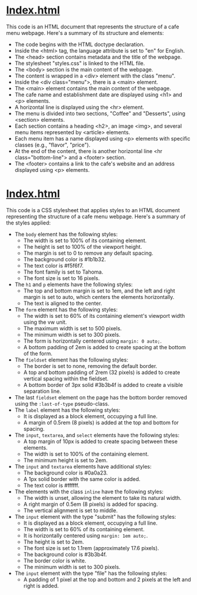 <h1 style="text-decoration: underline;">Index.html</h1>

This code is an HTML document that represents the structure of a cafe menu webpage. Here's a summary of its structure and elements:

<ul>
  <li>The code begins with the HTML doctype declaration.</li>
  <li>Inside the &lt;html&gt; tag, the language attribute is set to "en" for English.</li>
  <li>The &lt;head&gt; section contains metadata and the title of the webpage.</li>
  <li>The stylesheet "styles.css" is linked to the HTML file.</li>
  <li>The &lt;body&gt; section is the main content of the webpage.</li>
  <li>The content is wrapped in a &lt;div&gt; element with the class "menu".</li>
  <li>Inside the &lt;div class="menu"&gt;, there is a &lt;main&gt; element.</li>
  <li>The &lt;main&gt; element contains the main content of the webpage.</li>
  <li>The cafe name and establishment date are displayed using &lt;h1&gt; and &lt;p&gt; elements.</li>
  <li>A horizontal line is displayed using the &lt;hr&gt; element.</li>
  <li>The menu is divided into two sections, "Coffee" and "Desserts", using &lt;section&gt; elements.</li>
  <li>Each section contains a heading &lt;h2&gt;, an image &lt;img&gt;, and several menu items represented by &lt;article&gt; elements.</li>
  <li>Each menu item has a name displayed using &lt;p&gt; elements with specific classes (e.g., "flavor", "price").</li>
  <li>At the end of the content, there is another horizontal line &lt;hr class="bottom-line"&gt; and a &lt;footer&gt; section.</li>
  <li>The &lt;footer&gt; contains a link to the cafe's website and an address displayed using &lt;p&gt; elements.</li>
</ul>
<h1 style="text-decoration: underline;">Index.html</h1>

This code is a CSS stylesheet that applies styles to an HTML document representing the structure of a cafe menu webpage. Here's a summary of the styles applied:

<ul>
  <li>The <code>body</code> element has the following styles:
    <ul>
      <li>The width is set to 100% of its containing element.</li>
      <li>The height is set to 100% of the viewport height.</li>
      <li>The margin is set to 0 to remove any default spacing.</li>
      <li>The background color is #1b1b32.</li>
      <li>The text color is #f5f6f7.</li>
      <li>The font family is set to Tahoma.</li>
      <li>The font size is set to 16 pixels.</li>
    </ul>
  </li>
  <li>The <code>h1</code> and <code>p</code> elements have the following styles:
    <ul>
      <li>The top and bottom margin is set to 1em, and the left and right margin is set to auto, which centers the elements horizontally.</li>
      <li>The text is aligned to the center.</li>
    </ul>
  </li>
  <li>The <code>form</code> element has the following styles:
    <ul>
      <li>The width is set to 60% of its containing element's viewport width using the vw unit.</li>
      <li>The maximum width is set to 500 pixels.</li>
      <li>The minimum width is set to 300 pixels.</li>
      <li>The form is horizontally centered using <code>margin: 0 auto;</code>.</li>
      <li>A bottom padding of 2em is added to create spacing at the bottom of the form.</li>
    </ul>
  </li>
  <li>The <code>fieldset</code> element has the following styles:
    <ul>
      <li>The border is set to none, removing the default border.</li>
      <li>A top and bottom padding of 2rem (32 pixels) is added to create vertical spacing within the fieldset.</li>
      <li>A bottom border of 3px solid #3b3b4f is added to create a visible separation line.</li>
    </ul>
  </li>
  <li>The last <code>fieldset</code> element on the page has the bottom border removed using the <code>:last-of-type</code> pseudo-class.</li>
  <li>The <code>label</code> element has the following styles:
    <ul>
      <li>It is displayed as a block element, occupying a full line.</li>
      <li>A margin of 0.5rem (8 pixels) is added at the top and bottom for spacing.</li>
    </ul>
  </li>
  <li>The <code>input</code>, <code>textarea</code>, and <code>select</code> elements have the following styles:
    <ul>
      <li>A top margin of 10px is added to create spacing between these elements.</li>
      <li>The width is set to 100% of the containing element.</li>
      <li>The minimum height is set to 2em.</li>
    </ul>
  </li>
  <li>The <code>input</code> and <code>textarea</code> elements have additional styles:
    <ul>
      <li>The background color is #0a0a23.</li>
      <li>A 1px solid border with the same color is added.</li>
      <li>The text color is #ffffff.</li>
    </ul>
  </li>
  <li>The elements with the class <code>inline</code> have the following styles:
    <ul>
      <li>The width is unset, allowing the element to take its natural width.</li>
      <li>A right margin of 0.5em (8 pixels) is added for spacing.</li>
      <li>The vertical alignment is set to middle.</li>
    </ul>
  </li>
  <li>The <code>input</code> element with the type "submit" has the following styles:
    <ul>
      <li>It is displayed as a block element, occupying a full line.</li>
      <li>The width is set to 60% of its containing element.</li>
      <li>It is horizontally centered using <code>margin: 1em auto;</code>.</li>
      <li>The height is set to 2em.</li>
      <li>The font size is set to 1.1rem (approximately 17.6 pixels).</li>
      <li>The background color is #3b3b4f.</li>
      <li>The border color is white.</li>
      <li>The minimum width is set to 300 pixels.</li>
    </ul>
  </li>
  <li>The <code>input</code> element with the type "file" has the following styles:
    <ul>
      <li>A padding of 1 pixel at the top and bottom and 2 pixels at the left and right is added.</li>
    </ul>
  </li>
</ul>
